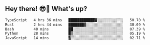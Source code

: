 ## Hey there! 😎👋 What's up?

<!--START_SECTION:waka-->

```txt
TypeScript   4 hrs 36 mins   ████████████▓░░░░░░░░░░░░   50.70 %
Rust         2 hrs 44 mins   ███████▓░░░░░░░░░░░░░░░░░   30.09 %
Bash         40 mins         ██░░░░░░░░░░░░░░░░░░░░░░░   07.39 %
Python       28 mins         █▒░░░░░░░░░░░░░░░░░░░░░░░   05.19 %
JavaScript   14 mins         ▓░░░░░░░░░░░░░░░░░░░░░░░░   02.71 %
```

<!--END_SECTION:waka-->
